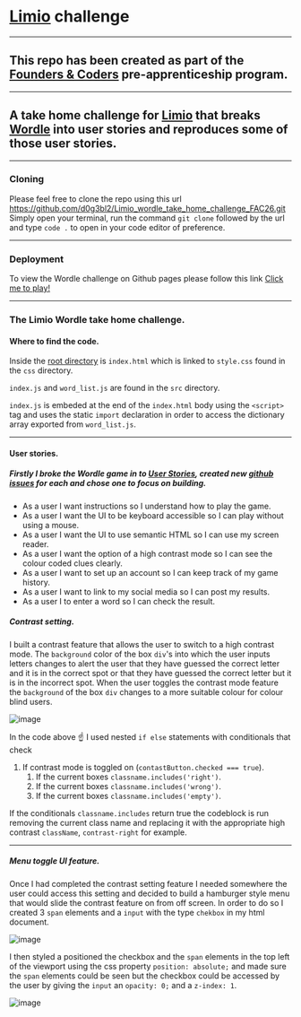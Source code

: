 # [Limio](https://www.limio.com/) challenge

---

## This repo has been created as part of the [Founders & Coders](https://learn.foundersandcoders.com) pre-apprenticeship program.

---

## A take home challenge for [Limio](https://www.limio.com/) that breaks [Wordle](https://www.nytimes.com/games/wordle/index.html) into user stories and reproduces some of those user stories.

---

### Cloning

Please feel free to clone the repo using this url https://github.com/d0g3bl2/Limio_wordle_take_home_challenge_FAC26.git Simply open your terminal, run the command `git clone` followed by the url and type `code .` to open in your code editor of preference.

---

### Deployment

To view the Wordle challenge on Github pages please follow this link [Click me to play!](https://d0g3bl2.github.io/Limio_wordle_take_home_challenge_FAC26/)

---

### The Limio Wordle take home challenge.

#### Where to find the code.

Inside the [root directory](https://github.com/d0g3bl2/Limio_wordle_take_home_challenge_FAC26.git) is `index.html` which is linked to `style.css` found in the `css` directory. 

`index.js` and `word_list.js` are found in the `src` directory. 

`index.js` is embeded at the end of the `index.html` body using the `<script>` tag and uses the static `import` declaration in order to access the dictionary array exported from `word_list.js`. 

---

#### User stories.

##### Firstly I broke the Wordle game in to [User Stories](https://www.visual-paradigm.com/guide/agile-software-development/what-is-user-story/), created new [github issues](https://github.com/d0g3bl2/Limio_wordle_take_home_challenge_FAC26/issues) for each and chose one to focus on building.

- As a user I want instructions so I understand how to play the game.
- As a user I want the UI to be keyboard accessible so I can play without using a mouse.
- As a user I want the UI to use semantic HTML so I can use my screen reader.
- As a user I want the option of a high contrast mode so I can see the colour coded clues clearly.
- As a user I want to set up an account so I can keep track of my game history.
- As a user I want to link to my social media so I can post my results.
- As a user I to enter a word so I can check the result.

##### Contrast setting.

I built a contrast feature that allows the user to switch to a high contrast mode. The `background` color of the box `div`'s into which the user inputs letters changes to alert the user that they have guessed the correct letter and it is in the correct spot or that they have guessed the correct letter but it is in the incorrect spot. When the user toggles the contrast mode feature the `background` of the box `div` changes to a more suitable colour for colour blind users.

![image](https://user-images.githubusercontent.com/99536044/205695784-db50d395-64f6-44f2-8a45-999dad8a877e.png)

In the code above ☝️ I used nested `if else` statements with conditionals that check

1. If contrast mode is toggled on (`contastButton.checked === true`).
   1. If the current boxes `classname.includes('right')`. 
   2. If the current boxes `classname.includes('wrong')`. 
   3. If the current boxes `classname.includes('empty')`. 
   
If the conditionals `classname.includes` return true the codeblock is run removing the current class name and replacing it with the appropriate high contrast `className`, `contrast-right` for example.

---

##### Menu toggle UI feature.

Once I had completed the contrast setting feature I needed somewhere the user could access this setting and decided to build a hamburger style menu that would slide the contrast feature on from off screen. In order to do so I created 3 `span` elements and a `input` with the type `chekbox` in my html document. 

![image](https://user-images.githubusercontent.com/99536044/206008506-12c31733-51be-4113-9b93-af118830f7ff.png)

I then styled a positioned the checkbox and the `span` elements in the top left of the viewport using the css property `position: absolute;` and made sure the `span` elements could be seen but the checkbox could be accessed by the user by giving the `input` an `opacity: 0;` and a `z-index: 1`.

![image](https://user-images.githubusercontent.com/99536044/206010131-a2c9ef56-1ff9-44ca-8aa2-0d9ce5ebc44f.png)



